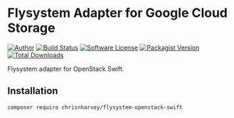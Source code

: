 # Flysystem Adapter for Google Cloud Storage

[![Author](http://img.shields.io/badge/author-@chrisnharvey-blue.svg?style=flat-square)](https://twitter.com/chrisnharvey)
[![Build Status](https://img.shields.io/travis/chrisnharvey/flysystem-openstack-swift/master.svg?style=flat-square)](https://travis-ci.org/chrisnharvey/flysystem-openstack-swift)
[![Software License](https://img.shields.io/badge/license-MIT-brightgreen.svg?style=flat-square)](LICENSE)
[![Packagist Version](https://img.shields.io/packagist/v/chrisnharvey/flysystem-openstack-swift.svg?style=flat-square)](https://packagist.org/packages/chrisnharvey/flysystem-openstack-swift)
[![Total Downloads](https://img.shields.io/packagist/dt/chrisnharvey/flysystem-openstack-swift.svg?style=flat-square)](https://packagist.org/packages/chrisnharvey/flysystem-openstack-swift)

Flysystem adapter for OpenStack Swift.

## Installation

```bash
composer require chrisnharvey/flysystem-openstack-swift
```
